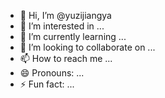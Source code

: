 - 👋 Hi, I’m @yuzijiangya
- 👀 I’m interested in ...
- 🌱 I’m currently learning ...
- 💞️ I’m looking to collaborate on ...
- 📫 How to reach me ...
- 😄 Pronouns: ...
- ⚡ Fun fact: ...

<!---
yuzijiangya/yuzijiangya is a ✨ special ✨ repository because its `README.md` (this file) appears on your GitHub profile.
You can click the Preview link to take a look at your changes.
--->
